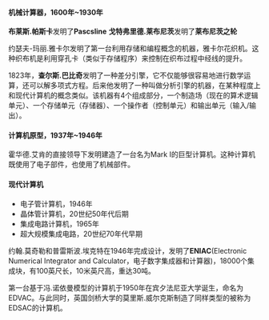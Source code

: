 <!-- markdownlint-disable MD033 MD041 -->

#### 机械计算器，1600年~1930年

**布莱斯.帕斯卡**发明了**Pascsline**
**戈特弗里德.莱布尼茨**发明了**莱布尼茨之轮**

约瑟夫-玛丽.雅卡尔发明了第一台利用存储和编程概念的机器，雅卡尔花织机。这种织布机是利用穿孔卡（类似于存储程序）来控制在织布过程中经线的提升。

1823年，**查尔斯.巴比奇**发明了一种差分引擎，它不仅能够很容易地进行数学运算，还可以解多项式方程。后来他发明了一种叫做分析引擎的机器，在某种程度上和现代计算机的概念类似。该机器有4个组成部分，一个制造场（现在的算术逻辑单元）、一个存储单元（存储器）、一个操作者（控制单元）和输出单元（输入/输出）。

#### 计算机原型，1937年~1946年

霍华德.艾肯的直接领导下发明建造了一台名为Mark I的巨型计算机。这种计算机既使用了电子部件，也使用了机械部件。

#### 现代计算机

- 电子管计算机，1946年
- 晶体管计算机，20世纪50年代后期
- 集成电路计算机，1965年
- 超大规模集成电路，20世纪70年代早期

约翰.莫奇勒和普雷斯波.埃克特在1946年完成设计，发明了**ENIAC**(Electronic Numerical Integrator and Calculator，电子数字集成器和计算器)，18000个集成块，有100英尺长，10米英尺高，重达30吨。

第一台基于冯.诺依曼模型的计算机于1950年在宾夕法尼亚大学诞生，命名为EDVAC。与此同时，英国剑桥大学的莫里斯.威尔克斯制造了同样类型的被称为EDSAC的计算机。
